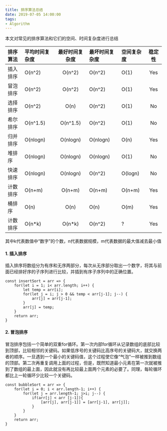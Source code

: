 ```yaml
---
title: 排序算法总结
date: 2019-07-05 14:00:00
tags: 
- Algorithm
---
```

本文对常见的排序算法和它们的空间、时间复杂度进行总结
<!-- more -->


| 排序算法 |平均时间复杂度 | 最好时间复杂度 |  最坏时间复杂度 | 空间复杂度 | 稳定性 |
| :------|:------| :------: | :------|:------| :------: |
| 插入排序 | O(n^2) | O(n^2) | O(n^2) | O(1) | Yes|
| 冒泡排序 | O(n^2) | O(n^2) | O(n^2) | O(1) | Yes|
| 选择排序 | O(n^2) | O(n) | O(n^2) | O(1) | No |
| 希尔排序 | O(n^1.5) | O(n^1.5) | O(n^2) | O(1) | No |
| 归并排序 | O(nlogn) | O(nlogn) | O(nlogn) | O(n) | Yes |
| 堆排序 | O(nlogn) | O(nlogn) | O(nlogn) | O(1) | No |
| 快速排序 | O(nlogn) | O(nlogn) | O(n^2)  | O(logn) | No |
| 计数排序 | O(n+m) | O(n+m) | O(n+m)  | O(n+m) | Yes |
| 桶排序   | O(n) | O(n) | O(n)  | O(m) | Yes |
| 计数排序 | O(n*k) | O(n*k) | O(n^2)  | ? | Yes |

其中k代表数值中“数字”的个数，n代表数据规模，m代表数据的最大值减去最小值

#### 1. 插入排序
插入排序将数组分为有序和无序两部分，每次从无序部分取出一个数字，将其与前面已经排好序的子序列进行比较，并插到有序子序列中的正确位置。
```
const insertSort = arr => {
    for(let i = 1; i< arr.length; i++) {
        let temp = arr[i];
        for(let j = i; j > 0 && temp < arr[j-1]; j--) {
            arr[j] = arr[j-1];
        }
        arr[j] = temp;
    } 
    return arr;
}
```

#### 2. 冒泡排序
冒泡排序包括一个简单的双重for循环。第一次内部for循环从记录数组的底部比较到顶部，比较相邻的关键码。如果低序号的关键码比高序号的关键码大，就交换两者的顺序。一旦遇到一个最小的关键码值，这个过程使它像“气泡”一样被推到数组的顶部。第二次再重复调用上面的过程，但是，既然知道最小元素在第一次就被推到了数组的最上面，因此就没有再比较最上面两个元素的必要了。同理，每轮循环都比上一轮循环少比较一个关键码。

```
const bubbleSort = arr => {
    for(let i = 0; i < arr.length-1; i++) {
        for(let j = arr.length-1; j>i; j--) {
            if(arr[j] < arr [j-1]){
                [arr[j], arr[j-1]] = [arr[j-1], arr[j]];
            }
        }
    }
    return arr;
}
```